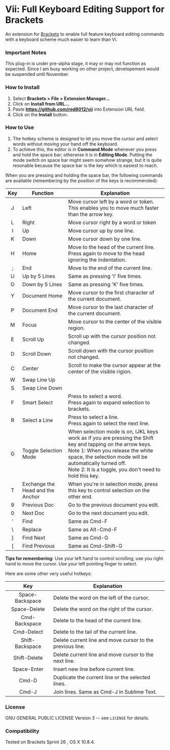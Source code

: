 # Vii: Full Keyboard Editing Support for Brackets
An extension for [Brackets](https://github.com/adobe/brackets/) to enable full feature keyboard editing commands with a keyboard scheme much easier to learn than Vi.

### Important Notes
This plug-in is under pre-alpha stage, it may or may not function as expected. Since I am busy working on other project, developement would be suspended until November. 

### How to Install
1. Select **Brackets > File > Extension Manager...**
2. Click on **Install from URL...**
3. Paste **https://github.com/red8012/vii** into Extension URL field.
4. Click on the **Install** button.

### How to Use
1. The hotkey scheme is designed to let you move the cursor and select words without moving your hand off the keyboard.
2. To achieve this, the editor is in **Command Mode** whenever you press and hold the space bar; otherwise it is in **Editing Mode**. Putting the mode switch on space bar might seem somehow strange, but it is quite resonable because the space bar is the key which is easiest to reach.

When you are pressing and holding the space bar, the following commands are available (remembering by the position of the keys is recommended):

| Key | Function | Explanation |
| :------------: | ------------- | ------------ |
| J | Left | Move cursor left by a word or token. <br>This enables you to move much faster than the arrow key. |
| L | Right | Move cursor right by a word or token
| I | Up | Move cursor up by one line.
| K | Down | Move cursor down by one line.
| H | Home | Move to the head of the current line. <br>Press again to move to the head ignoring the indentation.
| ; | End | Move to the end of the current line.
| U | Up by 5 Lines | Same as pressing 'I' five times.
| O | Down by 5 Lines | Same as pressing 'K' five times.
| Y | Document Home | Move cursor to the first character of the current document.
| P | Document End | Move cursor to the last character of the current document.
| M | Focus | Move cursor to the center of the visible region.
| E | Scroll Up | Scroll up with the cursor position not changed.
| D | Scroll Down | Scroll down with the cursor position not changed.
| C | Center | Scroll to make the cursor appear at the center of the visible rigion.
| W | Swap Line Up | 
| S | Swap Line Down | 
| F | Smart Select | Press to select a word.<br>Press again to expand selection to brackets.
| R | Select a Line | Press to select a line.<br>Press again to select the next line.
| G | Toggle Selection Mode | When selection mode is on, IJKL keys work as if you are pressing the Shift key and tapping on the arrow keys.<br>Note 1: When you release the white space, the selection mode will be automatically turned off.<br>Note 2: It is a toggle, you don't need to hold this key.
| T | Exchange the Head and the Anchor | When you're in selection mode, press this key to control selection on the other end.|
| 9 | Previous Doc | Go to the previous document you edit.
| 0 | Next Doc | Go to the next document you edit.
| ' | Find | Same as Cmd-F
| \ | Replace | Same as Alt-Cmd-F
| ] | Find Next| Same as Cmd-G
| [ | Find Previous | Same as Cmd-Shift-G

**Tips for remembering:** Use your left hand to control scrolling; use you right hand to move the cursor. Use your left pointing finger to select.

Here are some other very useful hotkeys:

| Key | Explanation |
| :------------: | ------------- |
| Space-Backspace | Delete the word on the left of the cursor. |
| Space-Delete | Delete the word on the right of the cursor. |
| Cmd-Backspace | Delete to the head of the current line. |
| Cmd-Delect| Delete to the tail of the current line. |
| Shift-Backspace | Delete current line and move cursor to the previous line. |
| Shift-Delete | Delete current line and move cursor to the next line. |
| Space-Enter | Insert new line before current line. |
| Cmd-D | Duplicate the current line or the selected lines. |
| Cmd-J | Join lines. Same as Cmd-J in Sublime Text. |


### License
GNU GENERAL PUBLIC LICENSE Version 3 -- see `LICENSE` for details.

### Compatibility
Tested on Brackets Sprint 26 , OS X 10.8.4.
